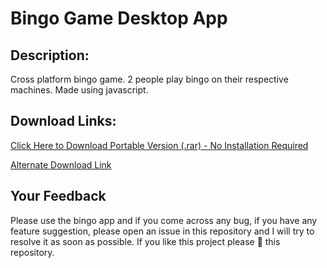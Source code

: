 # Bingo Game Desktop App
## Description:
Cross platform bingo game. 2 people play bingo on their respective machines. Made using javascript.

## Download Links:
[Click Here to Download Portable Version (.rar) - No Installation Required](https://github.com/Aadityajoshi151/Bingo/releases/download/v1.0/Bingo.-.Windows.rar)

[Alternate Download Link](http://www.mediafire.com/file/1a08lmh01tab4gh/Bingo_-_Windows.rar/file)

## Your Feedback
Please use the bingo app and if you come across any bug, if you have any feature suggestion, please open an issue in this repository and I will try to resolve it as soon as possible. If you like this project please 🌟 this repository.
